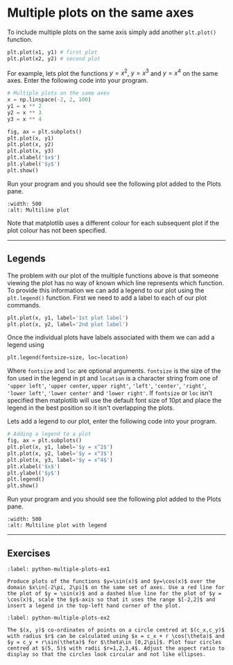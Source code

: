 # Multiple plots on the same axes

To include multiple plots on the same axis simply add another `plt.plot()` function.

```python
plt.plot(x1, y1) # first plot
plt.plot(x2, y2) # second plot
```

For example, lets plot the functions $y = x^2$, $y = x^3$ and $y = x^4$ on the same axes. Enter the following code into your program.

```python
# Multiple plots on the same axes
x = np.linspace(-2, 2, 100)
y1 = x ** 2
y2 = x ** 3
y3 = x ** 4

fig, ax = plt.subplots()
plt.plot(x, y1)
plt.plot(x, y2)
plt.plot(x, y3)
plt.xlabel('$x$')
plt.ylabel('$y$')
plt.show()
```

Run your program and you should see the following plot added to the Plots pane.

```{figure} ../_images/6_Multiple_plots_1.png
:width: 500
:alt: Multiline plot
```

Note that matplotlib uses a different colour for each subsequent plot if the plot colour has not been specified.

---

## Legends

The problem with our plot of the multiple functions above is that someone viewing the plot has no way of known which line represents which function. To provide this information we can add a legend to our plot using the `plt.legend()` function. First we need to add a label to each of our plot commands.

```python
plt.plot(x, y1, label='1st plot label')
plt.plot(x, y2, label='2nd plot label')
```

Once the individual plots have labels associated with them we can add a legend using

```Python
plt.legend(fontsize=size, loc=location)
```

Where `fontsize` and `loc` are optional arguments. `fontsize` is the size of the fon used in the legend in pt and `location` is a character string from one of `'upper left'`, `'upper center`, `upper right'`, `'left'`, `'center'`, `'right'`, `'lower left'`, `'lower center'` and `'lower right'`. If `fontsize` or `loc` isn't specified then matplotlib will use the default font size of 10pt and place the legend in the best position so it isn't overlapping the plots.

Lets add a legend to our plot, enter the following code into your program.

```python
# Adding a legend to a plot
fig, ax = plt.subplots()
plt.plot(x, y1, label='$y = x^2$')
plt.plot(x, y2, label='$y = x^3$')
plt.plot(x, y3, label='$y = x^4$')
plt.xlabel('$x$')
plt.ylabel('$y$')
plt.legend()
plt.show()
```

Run your program and you should see the following plot added to the Plots pane.

```{figure} ../_images/6_Multiple_plots_2.png
:width: 500
:alt: Multiline plot with legend
```

---

## Exercises

```{exercise}
:label: python-multiple-plots-ex1

Produce plots of the functions $y=\sin(x)$ and $y=\cos(x)$ over the domain $x\in[-2\pi, 2\pi]$ on the same set of axes. Use a red line for the plot of $y = \sin(x)$ and a dashed blue line for the plot of $y = \cos(x)$, scale the $y$-axis so that it uses the range $[-2,2]$ and insert a legend in the top-left hand corner of the plot.
```

```{exercise}
:label: python-multiple-plots-ex2

The $(x, y)$ co-ordinates of points on a circle centred at $(c_x,c_y)$ with radius $r$ can be calculated using $x = c_x + r \cos(\theta)$ and $y = c_y + r\sin(\theta)$ for $\theta\in [0,2\pi]$. Plot four circles centred at $(5, 5)$ with radii $r=1,2,3,4$. Adjust the aspect ratio to display so that the circles look circular and not like ellipses.
```
